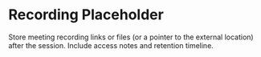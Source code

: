 # Recording Placeholder

Store meeting recording links or files (or a pointer to the external location) after the session. Include access notes and retention timeline.
